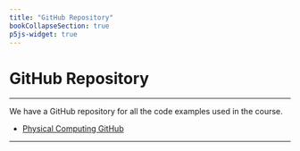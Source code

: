```yaml
---
title: "GitHub Repository"
bookCollapseSection: true
p5js-widget: true
---
```


# GitHub Repository

---

We have a GitHub repository for all the code examples used in the course.
- [Physical Computing GitHub](https://github.com/aaltonewmedia/physical-computing)

---
